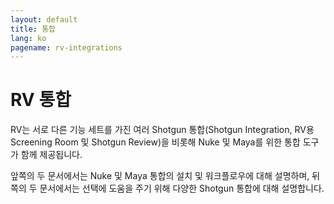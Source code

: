 ```yaml
---
layout: default
title: 통합
lang: ko
pagename: rv-integrations
---
```


# RV 통합

RV는 서로 다른 기능 세트를 가진 여러 Shotgun 통합(Shotgun Integration, RV용 Screening Room 및 Shotgun Review)을 비롯해 Nuke 및 Maya를 위한 통합 도구가 함께 제공됩니다. 

앞쪽의 두 문서에서는 Nuke 및 Maya 통합의 설치 및 워크플로우에 대해 설명하며, 뒤쪽의 두 문서에서는 선택에 도움을 주기 위해 다양한 Shotgun 통합에 대해 설명합니다.


